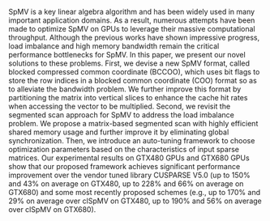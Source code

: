 SpMV is a key linear algebra algorithm and has been widely used in many important application domains. As a result, numerous attempts have been made to optimize SpMV on GPUs to leverage their massive computational throughput. Although the previous works have shown impressive progress, load imbalance and high memory bandwidth remain the critical performance bottlenecks for SpMV. In this paper, we present our novel solutions to these problems. First, we devise a new SpMV format, called blocked compressed common coordinate (BCCOO), which uses bit flags to store the row indices in a blocked common coordinate (COO) format so as to alleviate the bandwidth problem. We further improve this format by partitioning the matrix into vertical slices to enhance the cache hit rates when accessing the vector to be multiplied. Second, we revisit the segmented scan approach for SpMV to address the load imbalance problem. We propose a matrix-based segmented scan with highly efficient shared memory usage and further improve it by eliminating global synchronization. Then, we introduce an auto-tuning framework to choose optimization parameters based on the characteristics of input sparse matrices. Our experimental results on GTX480 GPUs and GTX680 GPUs show that our proposed framework achieves significant performance improvement over the vendor tuned library CUSPARSE V5.0 (up to 150% and 43% on average on GTX480, up to 228% and 66% on average on GTX680) and some most recently proposed schemes (e.g., up to 170% and 29% on average over clSpMV on GTX480, up to 190% and 56% on average over clSpMV on GTX680).